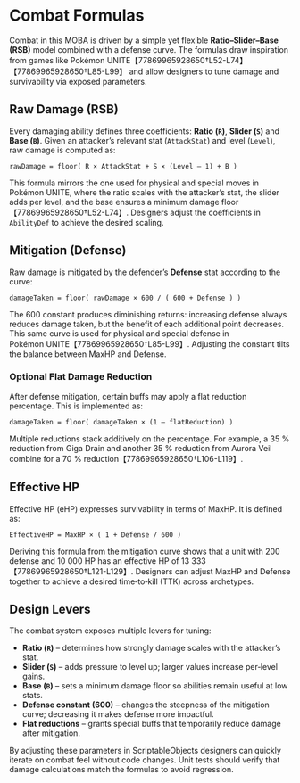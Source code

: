 # Combat Formulas

Combat in this MOBA is driven by a simple yet flexible **Ratio–Slider–Base (RSB)** model combined with a defense curve.  The formulas draw inspiration from games like Pokémon UNITE【77869965928650†L52-L74】【77869965928650†L85-L99】 and allow designers to tune damage and survivability via exposed parameters.

## Raw Damage (RSB)

Every damaging ability defines three coefficients: **Ratio (`R`)**, **Slider (`S`)** and **Base (`B`)**.  Given an attacker’s relevant stat (`AttackStat`) and level (`Level`), raw damage is computed as:

```
rawDamage = floor( R × AttackStat + S × (Level – 1) + B )
```

This formula mirrors the one used for physical and special moves in Pokémon UNITE, where the ratio scales with the attacker’s stat, the slider adds per level, and the base ensures a minimum damage floor【77869965928650†L52-L74】.  Designers adjust the coefficients in `AbilityDef` to achieve the desired scaling.

## Mitigation (Defense)

Raw damage is mitigated by the defender’s **Defense** stat according to the curve:

```
damageTaken = floor( rawDamage × 600 / ( 600 + Defense ) )
```

The 600 constant produces diminishing returns: increasing defense always reduces damage taken, but the benefit of each additional point decreases.  This same curve is used for physical and special defense in Pokémon UNITE【77869965928650†L85-L99】.  Adjusting the constant tilts the balance between MaxHP and Defense.

### Optional Flat Damage Reduction

After defense mitigation, certain buffs may apply a flat reduction percentage.  This is implemented as:

```
damageTaken = floor( damageTaken × (1 – flatReduction) )
```

Multiple reductions stack additively on the percentage.  For example, a 35 % reduction from Giga Drain and another 35 % reduction from Aurora Veil combine for a 70 % reduction【77869965928650†L106-L119】.

## Effective HP

Effective HP (eHP) expresses survivability in terms of MaxHP.  It is defined as:

```
EffectiveHP = MaxHP × ( 1 + Defense / 600 )
```

Deriving this formula from the mitigation curve shows that a unit with 200 defense and 10 000 HP has an effective HP of 13 333【77869965928650†L121-L129】.  Designers can adjust MaxHP and Defense together to achieve a desired time‑to‑kill (TTK) across archetypes.

## Design Levers

The combat system exposes multiple levers for tuning:

* **Ratio (`R`)** – determines how strongly damage scales with the attacker’s stat.
* **Slider (`S`)** – adds pressure to level up; larger values increase per‑level gains.
* **Base (`B`)** – sets a minimum damage floor so abilities remain useful at low stats.
* **Defense constant (600)** – changes the steepness of the mitigation curve; decreasing it makes defense more impactful.
* **Flat reductions** – grants special buffs that temporarily reduce damage after mitigation.

By adjusting these parameters in ScriptableObjects designers can quickly iterate on combat feel without code changes.  Unit tests should verify that damage calculations match the formulas to avoid regression.

